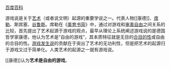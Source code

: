 [百度百科](https://baike.baidu.com/item/%E6%B8%B8%E6%88%8F%E8%AF%B4/3467598)

游戏说是关于[艺术](https://baike.baidu.com/item/%E8%89%BA%E6%9C%AF/12004323?fromModule=lemma_inlink)（或者说文明）起源的重要学说之一。代表人物[[康德]]、[席勒](https://baike.baidu.com/item/%E5%B8%AD%E5%8B%92/7549284?fromModule=lemma_inlink)、斯宾塞、[谷鲁斯](https://baike.baidu.com/item/%E8%B0%B7%E9%B2%81%E6%96%AF/1544644?fromModule=lemma_inlink)。席勒在《[美育书简](https://baike.baidu.com/item/%E7%BE%8E%E8%82%B2%E4%B9%A6%E7%AE%80/1545958?fromModule=lemma_inlink)》中，通过对游戏和[审美自由](https://baike.baidu.com/item/%E5%AE%A1%E7%BE%8E%E8%87%AA%E7%94%B1/22421117?fromModule=lemma_inlink)之间关系的比较，首先提出了艺术起源于游戏的观点，最早从理论上系统阐述游戏说的是德国哲学家康德，他认为艺术是”自由的游戏”，其本质特征就是无目的[合目的性](https://baike.baidu.com/item/%E5%90%88%E7%9B%AE%E7%9A%84%E6%80%A7/8357945?fromModule=lemma_inlink)或自由的合目的性。[游戏发生说](https://baike.baidu.com/item/%E6%B8%B8%E6%88%8F%E5%8F%91%E7%94%9F%E8%AF%B4/10802350?fromModule=lemma_inlink)的贡献在于突出了艺术的无功利性，但是把艺术的起源归于游戏又过于简单化。人类艺术的起源之一就有游戏说。

[[康德]]认为**艺术是自由的游戏**。

